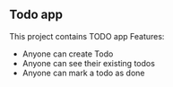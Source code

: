 ## Todo app
This project contains TODO app
Features:
- Anyone can create Todo
- Anyone can see their existing todos
- Anyone can mark a todo as done